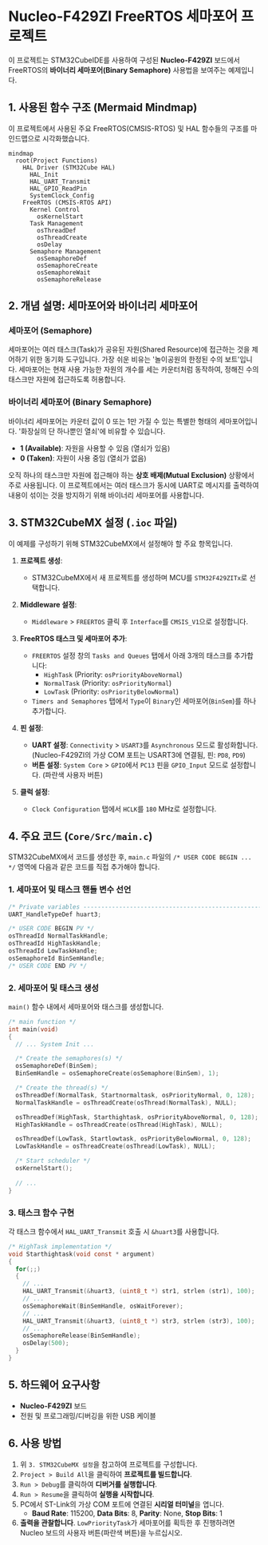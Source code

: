 # Nucleo-F429ZI FreeRTOS 세마포어 프로젝트

이 프로젝트는 STM32CubeIDE를 사용하여 구성된 **Nucleo-F429ZI** 보드에서 FreeRTOS의 **바이너리 세마포어(Binary Semaphore)** 사용법을 보여주는 예제입니다.

## 1. 사용된 함수 구조 (Mermaid Mindmap)

이 프로젝트에서 사용된 주요 FreeRTOS(CMSIS-RTOS) 및 HAL 함수들의 구조를 마인드맵으로 시각화했습니다.

```mermaid
mindmap
  root(Project Functions)
    HAL Driver (STM32Cube HAL)
      HAL_Init
      HAL_UART_Transmit
      HAL_GPIO_ReadPin
      SystemClock_Config
    FreeRTOS (CMSIS-RTOS API)
      Kernel Control
        osKernelStart
      Task Management
        osThreadDef
        osThreadCreate
        osDelay
      Semaphore Management
        osSemaphoreDef
        osSemaphoreCreate
        osSemaphoreWait
        osSemaphoreRelease
```

## 2. 개념 설명: 세마포어와 바이너리 세마포어

### 세마포어 (Semaphore)
세마포어는 여러 태스크(Task)가 공유된 자원(Shared Resource)에 접근하는 것을 제어하기 위한 동기화 도구입니다. 가장 쉬운 비유는 '놀이공원의 한정된 수의 보트'입니다. 세마포어는 현재 사용 가능한 자원의 개수를 세는 카운터처럼 동작하여, 정해진 수의 태스크만 자원에 접근하도록 허용합니다.

### 바이너리 세마포어 (Binary Semaphore)
바이너리 세마포어는 카운터 값이 0 또는 1만 가질 수 있는 특별한 형태의 세마포어입니다. '화장실의 단 하나뿐인 열쇠'에 비유할 수 있습니다.
- **1 (Available)**: 자원을 사용할 수 있음 (열쇠가 있음)
- **0 (Taken)**: 자원이 사용 중임 (열쇠가 없음)

오직 하나의 태스크만 자원에 접근해야 하는 **상호 배제(Mutual Exclusion)** 상황에서 주로 사용됩니다. 이 프로젝트에서는 여러 태스크가 동시에 UART로 메시지를 출력하여 내용이 섞이는 것을 방지하기 위해 바이너리 세마포어를 사용합니다.

## 3. STM32CubeMX 설정 (`.ioc` 파일)

이 예제를 구성하기 위해 STM32CubeMX에서 설정해야 할 주요 항목입니다.

1.  **프로젝트 생성**:
    *   STM32CubeMX에서 새 프로젝트를 생성하며 MCU를 `STM32F429ZITx`로 선택합니다.

2.  **Middleware 설정**:
    *   `Middleware` > `FREERTOS` 클릭 후 `Interface`를 `CMSIS_V1`으로 설정합니다.

3.  **FreeRTOS 태스크 및 세마포어 추가**:
    *   `FREERTOS` 설정 창의 `Tasks and Queues` 탭에서 아래 3개의 태스크를 추가합니다:
        *   `HighTask` (Priority: `osPriorityAboveNormal`)
        *   `NormalTask` (Priority: `osPriorityNormal`)
        *   `LowTask` (Priority: `osPriorityBelowNormal`)
    *   `Timers and Semaphores` 탭에서 `Type`이 `Binary`인 세마포어(`BinSem`)를 하나 추가합니다.

4.  **핀 설정**:
    *   **UART 설정**: `Connectivity` > `USART3`를 `Asynchronous` 모드로 활성화합니다. (Nucleo-F429ZI의 가상 COM 포트는 USART3에 연결됨, 핀: `PD8`, `PD9`)
    *   **버튼 설정**: `System Core` > `GPIO`에서 `PC13` 핀을 `GPIO_Input` 모드로 설정합니다. (파란색 사용자 버튼)

5.  **클럭 설정**:
    *   `Clock Configuration` 탭에서 `HCLK`를 `180` MHz로 설정합니다.

## 4. 주요 코드 (`Core/Src/main.c`)

STM32CubeMX에서 코드를 생성한 후, `main.c` 파일의 `/* USER CODE BEGIN ... */` 영역에 다음과 같은 코드를 직접 추가해야 합니다.

### 1. 세마포어 및 태스크 핸들 변수 선언
```c
/* Private variables ---------------------------------------------------------*/
UART_HandleTypeDef huart3;

/* USER CODE BEGIN PV */
osThreadId NormalTaskHandle;
osThreadId HighTaskHandle;
osThreadId LowTaskHandle;
osSemaphoreId BinSemHandle;
/* USER CODE END PV */
```

### 2. 세마포어 및 태스크 생성
`main()` 함수 내에서 세마포어와 태스크를 생성합니다.
```c
/* main function */
int main(void)
{
  // ... System Init ...

  /* Create the semaphores(s) */
  osSemaphoreDef(BinSem);
  BinSemHandle = osSemaphoreCreate(osSemaphore(BinSem), 1);

  /* Create the thread(s) */
  osThreadDef(NormalTask, Startnormaltask, osPriorityNormal, 0, 128);
  NormalTaskHandle = osThreadCreate(osThread(NormalTask), NULL);

  osThreadDef(HighTask, Starthightask, osPriorityAboveNormal, 0, 128);
  HighTaskHandle = osThreadCreate(osThread(HighTask), NULL);

  osThreadDef(LowTask, Startlowtask, osPriorityBelowNormal, 0, 128);
  LowTaskHandle = osThreadCreate(osThread(LowTask), NULL);

  /* Start scheduler */
  osKernelStart();
  
  // ...
}
```

### 3. 태스크 함수 구현
각 태스크 함수에서 `HAL_UART_Transmit` 호출 시 `&huart3`를 사용합니다.
```c
/* HighTask implementation */
void Starthightask(void const * argument)
{
  for(;;)
  {
    // ...
    HAL_UART_Transmit(&huart3, (uint8_t *) str1, strlen (str1), 100);
    // ...
    osSemaphoreWait(BinSemHandle, osWaitForever);
    // ...
    HAL_UART_Transmit(&huart3, (uint8_t *) str3, strlen (str3), 100);
    // ...
    osSemaphoreRelease(BinSemHandle);
    osDelay(500);
  }
}
```

## 5. 하드웨어 요구사항

-   **Nucleo-F429ZI** 보드
-   전원 및 프로그래밍/디버깅을 위한 USB 케이블

## 6. 사용 방법

1.  위 `3. STM32CubeMX 설정`을 참고하여 프로젝트를 구성합니다.
2.  `Project > Build All`을 클릭하여 **프로젝트를 빌드합니다**.
3.  `Run > Debug`를 클릭하여 **디버거를 실행합니다**.
4.  `Run > Resume`을 클릭하여 **실행을 시작합니다**.
5.  PC에서 ST-Link의 가상 COM 포트에 연결된 **시리얼 터미널**을 엽니다.
    -   **Baud Rate**: 115200, **Data Bits**: 8, **Parity**: None, **Stop Bits**: 1
6.  **출력을 관찰합니다**. `LowPriorityTask`가 세마포어를 획득한 후 진행하려면 Nucleo 보드의 사용자 버튼(파란색 버튼)을 누르십시오.